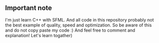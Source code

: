 ## Important note

I'm just learn C++ with SFML. And all code in this repository probably not the best example of quality, speed and optimization. So be aware of this and do not copy paste my code :) And feel free to comment and explanation! Let's learn togather)
